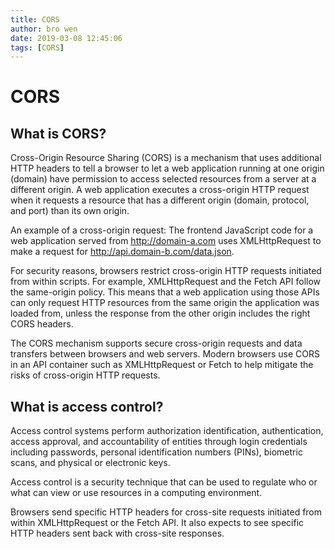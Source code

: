 ```yaml
---
title: CORS
author: bro wen
date: 2019-03-08 12:45:06
tags: [CORS]
---
```


# CORS

## What is CORS?

Cross-Origin Resource Sharing (CORS) is a mechanism that uses additional HTTP headers to tell a browser to let a web application running at one origin (domain) have permission to access selected resources from a server at a different origin. A web application executes a cross-origin HTTP request when it requests a resource that has a different origin (domain, protocol, and port) than its own origin.

An example of a cross-origin request: The frontend JavaScript code for a web application served from http://domain-a.com uses XMLHttpRequest to make a request for http://api.domain-b.com/data.json.

For security reasons, browsers restrict cross-origin HTTP requests initiated from within scripts. For example, XMLHttpRequest and the Fetch API follow the same-origin policy. This means that a web application using those APIs can only request HTTP resources from the same origin the application was loaded from, unless the response from the other origin includes the right CORS headers.

The CORS mechanism supports secure cross-origin requests and data transfers between browsers and web servers. Modern browsers use CORS in an API container such as XMLHttpRequest or Fetch to help mitigate the risks of cross-origin HTTP requests.
## What is access control?

Access control systems perform authorization identification, authentication, access approval, and accountability of entities through login credentials including passwords, personal identification numbers (PINs), biometric scans, and physical or electronic keys.

Access control is a security technique that can be used to regulate who or what can view or use resources in a computing environment.

Browsers send specific HTTP headers for cross-site requests initiated from within XMLHttpRequest or the Fetch API. It also expects to see specific HTTP headers sent back with cross-site responses. 